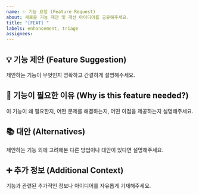 ```yaml
---
name: ✨ 기능 요청 (Feature Request)
about: 새로운 기능 제안 및 개선 아이디어를 공유해주세요.
title: "[FEAT] "
labels: enhancement, triage
assignees:
---
```


## 💡 기능 제안 (Feature Suggestion)
제안하는 기능이 무엇인지 명확하고 간결하게 설명해주세요.

## 🎯 기능이 필요한 이유 (Why is this feature needed?)
이 기능이 왜 필요한지, 어떤 문제를 해결하는지, 어떤 이점을 제공하는지 설명해주세요.

## 📚 대안 (Alternatives)
제안하는 기능 외에 고려해본 다른 방법이나 대안이 있다면 설명해주세요.

## ➕ 추가 정보 (Additional Context)
기능과 관련된 추가적인 정보나 아이디어를 자유롭게 기재해주세요.